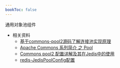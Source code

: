 ```yaml
---
bookToc: false
---
```




通用对象池组件



- 相关资料
  - [基于commons-pool2源码了解连接池实现原理](https://blog.csdn.net/majinggogogo/article/details/81155543)
  - [Apache Commons 系列简介 之 Pool](https://www.cnblogs.com/shangxiaofei/p/6233001.html)
  - [Commons pool2 配置详解及其在Jedis中的使用](https://www.jianshu.com/p/8a41cf049d33)
  - [redis-JedisPoolConfig配置](https://www.cnblogs.com/jklk/p/7095067.html)

